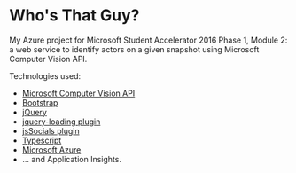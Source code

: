 # Who's That Guy?
My Azure project for Microsoft Student Accelerator 2016 Phase 1, Module 2: a web service to identify actors on a given snapshot using Microsoft Computer Vision API.

Technologies used:
<ul>
<li><a href="https://www.microsoft.com/cognitive-services/en-us/computer-vision-api">Microsoft Computer Vision API</a>
<li><a href="http://getbootstrap.com/">Bootstrap</a>          
<li><a href="https://jquery.com/">jQuery</a>
<li><a href="http://carlosbonetti.github.io/jquery-loading/">jquery-loading plugin</a>
<li><a href="http://js-socials.com/">jsSocials plugin</a>
<li><a href="https://www.typescriptlang.org/">Typescript</a>
<li><a href="https://azure.microsoft.com/en-us/">Microsoft Azure</a>
<li>... and Application Insights.
</ul>
